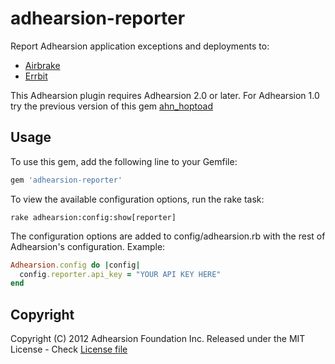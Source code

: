 adhearsion-reporter
==================

Report Adhearsion application exceptions and deployments to:

* [Airbrake](http://airbrake.io)
* [Errbit](https://github.com/errbit/errbit)

This Adhearsion plugin requires Adhearsion 2.0 or later.  For Adhearsion 1.0 try the previous version of this gem [ahn_hoptoad](https://github.com/mojolingo/ahn_hoptoad)

Usage
-----

To use this gem, add the following line to your Gemfile:

```ruby
gem 'adhearsion-reporter'
```

To view the available configuration options, run the rake task:

```
rake adhearsion:config:show[reporter]
```

The configuration options are added to config/adhearsion.rb with the rest of Adhearsion's configuration.  Example:

```ruby
Adhearsion.config do |config|
  config.reporter.api_key = "YOUR API KEY HERE"
end
```

Copyright
---------

Copyright (C) 2012 Adhearsion Foundation Inc.
Released under the MIT License - Check [License file](https://github.com/adhearsion/adhearsion-reporter/blob/master/LICENSE)
